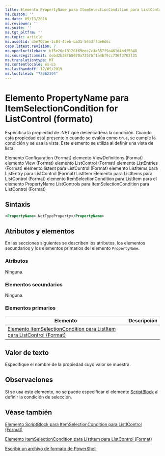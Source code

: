 ```yaml
---
title: Elemento PropertyName para ItemSelectionCondition para ListControl (Format) | Microsoft Docs
ms.custom: ''
ms.date: 09/13/2016
ms.reviewer: ''
ms.suite: ''
ms.tgt_pltfrm: ''
ms.topic: article
ms.assetid: d5e707ae-3c84-4ceb-ba31-56b3ffde6d6c
caps.latest.revision: 7
ms.openlocfilehash: b15e26e18126f69eee7c3a857f9a461d4bdf5848
ms.sourcegitcommit: debd2b38fb8070a7357bf1a4bf9cc736f3702f31
ms.translationtype: MT
ms.contentlocale: es-ES
ms.lasthandoff: 12/05/2019
ms.locfileid: "72362394"
---
```

# <a name="propertyname-element-for-itemselectioncondition-for-listcontrol-format"></a>Elemento PropertyName para ItemSelectionCondition for ListControl (formato)

Especifica la propiedad de .NET que desencadena la condición. Cuando esta propiedad está presente o cuando se evalúa como `true`, se cumple la condición y se usa la vista. Este elemento se utiliza al definir una vista de lista.

Elemento Configuration (Format) elemento ViewDefinitions (Format) elemento View (Format) elemento ListControl (Format) elemento ListEntries (Format) elemento listent para ListControl (Format) elemento ListItems para ListEntry para ListControl (Format) ListItem Elemento para ListItems para ListControl (Format) elemento ItemSelectionCondition para ListItem para el elemento PropertyName ListControls para ItemSelectionCondition para ListControl (Format)

## <a name="syntax"></a>Sintaxis

```xml
<PropertyName>.NetTypeProperty</PropertyName>
```

## <a name="attributes-and-elements"></a>Atributos y elementos

En las secciones siguientes se describen los atributos, los elementos secundarios y los elementos primarios del elemento `PropertyName`.

### <a name="attributes"></a>Atributos

Ninguna.

### <a name="child-elements"></a>Elementos secundarios

Ninguna.

### <a name="parent-elements"></a>Elementos primarios

|Elemento|Descripción|
|-------------|-----------------|
|[Elemento ItemSelectionCondition para ListItem para ListControl (Format)](./itemselectioncondition-element-for-listitem-for-listcontrol-format.md)||

## <a name="text-value"></a>Valor de texto

Especifique el nombre de la propiedad cuyo valor se muestra.

## <a name="remarks"></a>Observaciones

Si se usa este elemento, no se puede especificar el elemento [ScriptBlock](./scriptblock-element-for-itemselectioncondition-for-listcontrol-format.md) al definir la condición de selección.

## <a name="see-also"></a>Véase también

[Elemento ScriptBlock para ItemSelectionCondition para ListIControl (Format)](./scriptblock-element-for-itemselectioncondition-for-listcontrol-format.md)

[Elemento ItemSelectionCondition para ListItem para ListControl (Format)](./itemselectioncondition-element-for-listitem-for-listcontrol-format.md)

[Escribir un archivo de formato de PowerShell](./writing-a-powershell-formatting-file.md)

